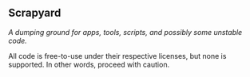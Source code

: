 ## Scrapyard

*A dumping ground for apps, tools, scripts, and possibly some unstable code.*

All code is free-to-use under their respective licenses, but none is supported. In other words, proceed with caution.
